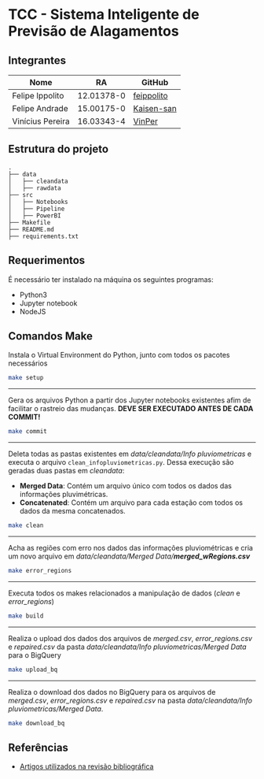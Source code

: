 # TCC - Sistema Inteligente de Previsão de Alagamentos

## Integrantes
Nome | RA | GitHub
------------ | ------------- | -------------
Felipe Ippolito | 12.01378-0 | [feippolito](https://github.com/feippolito)
Felipe Andrade | 15.00175-0 | [Kaisen-san](https://github.com/Kaisen-san)
Vinícius Pereira | 16.03343-4 | [VinPer](https://github.com/VinPer)

## Estrutura do projeto

```
.
├── data
│   ├── cleandata
│   ├── rawdata
├── src
│   ├── Notebooks
│   ├── Pipeline
│   ├── PowerBI
├── Makefile
├── README.md
├── requirements.txt
```

## Requerimentos

É necessário ter instalado na máquina os seguintes programas:

- Python3
- Jupyter notebook
- NodeJS

## Comandos Make

Instala o Virtual Environment do Python, junto com todos os pacotes necessários

```bash
make setup
```

---

Gera os arquivos Python a partir dos Jupyter notebooks existentes afim de facilitar o rastreio das mudanças. **DEVE SER EXECUTADO ANTES DE CADA COMMIT!**

```bash
make commit
```

---

Deleta todas as pastas existentes em *data/cleandata/Info pluviometricas* e executa o arquivo `clean_infopluviometricas.py`. Dessa execução são geradas duas pastas em *cleandata*:
 - **Merged Data**: Contém um arquivo único com todos os dados das informações pluvimétricas.
 - **Concatenated**: Contém um arquivo para cada estação com todos os dados da mesma concatenados.

```bash
make clean
```

 ---

Acha as regiões com erro nos dados das informações pluviométricas e cria um novo arquivo em *data/cleandata/Merged Data/**merged_wRegions.csv***

```bash
make error_regions
```

---

Executa todos os makes relacionados a manipulação de dados (*clean* e *error_regions*)

```bash
make build
```

---

Realiza o upload dos dados dos arquivos de *merged.csv*, *error_regions.csv* e *repaired.csv* da pasta *data/cleandata/Info pluviometricas/Merged Data* para o BigQuery

```bash
make upload_bq
```

---

Realiza o download dos dados no BigQuery para os arquivos de *merged.csv*, *error_regions.csv* e *repaired.csv* na pasta *data/cleandata/Info pluviometricas/Merged Data*.

```bash
make download_bq
```

## Referências
- [Artigos utilizados na revisão bibliográfica](https://drive.google.com/drive/folders/1RDT4sAvsjU82O3m3slLdigGo8T5wgxBc?usp=sharing)
